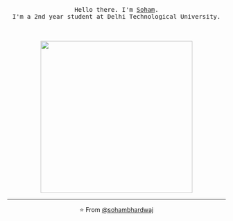 <p align="center">
  <br>
  <br>
  <br>
  <samp>Hello there. I'm <a href="https://www.linkedin.com/in/soham-bhardwaj/">Soham</a>.<br> I'm a 2nd year student at Delhi Technological University.
  <br>
  <br>
  <br>
  <br>
  <img src="https://media.giphy.com/media/l0amJzVHIAfl7jMDos/giphy.gif" width="350" />
</p>

------------
<p align="center">⭐️ From <a href="https://github.com/sohambhardwaj">@sohambhardwaj</a></p>
